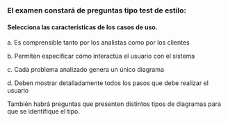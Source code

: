 ### El examen constará de preguntas tipo test de estilo:
#### Selecciona las características de los casos de uso.

a. Es comprensible tanto por los analistas como por los clientes

b. Permiten especificar cómo interactúa el usuario con el sistema

c. Cada problema analizado genera un único diagrama

d. Deben mostrar detalladamente todos los pasos que debe realizar el usuario

También habrá preguntas que presenten distintos tipos de diagramas para que se identifique el tipo.